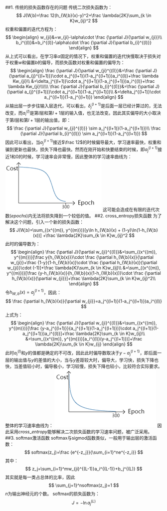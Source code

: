 ##1. 传统的损失函数存在的问题
传统二次损失函数为：
$$
J(W,b)=\frac 12(h_{W,b}(x)-y)^2+\frac \lambda{2K}\sum_{k \in K}w_{ij}^2
$$
权重和偏置的迭代方程为：
$$
\begin{align}
w_{ji}&=w_{ji}-\alpha\cdot \frac {\partial J}{\partial w_{ji}}\\
b_i^{(l)}&=b_i^{(l)}-\alpha\cdot \frac {\partial J}{\partial b_{i}^{(l)}}
\end{align}
$$
从上式可以看出，在学习率$\alpha$固定的情况下，权重和偏置的迭代快慢取决于损失对于权重$w$和偏置$b$的偏导，而损失函数对权重和偏置的偏导为：
$$
\begin{align}
\frac {\partial J}{\partial w_{ji}^{(l)}}&=\frac {\partial J}{\partial a_{j}^{(l+1)}}\cdot a_j^{(l+1)}(1-a_j^{(l+1)})a_i^{(l)}+\frac \lambda Kw_{ji}\\
&=\delta_j^{(l+1)}\cdot a_j^{(l+1)}(1-a_j^{(l+1)})a_i^{(l)}+\frac \lambda Kw_{ji}\\\\\\
\frac {\partial J}{\partial b_{i}^{(l)}}&=\frac {\partial J}{\partial a_{j}^{(l+1)}}\cdot a_j^{(l+1)}(1-a_j^{(l+1)})\\
&=\delta_j^{(l+1)}\cdot a_j^{(l+1)}(1-a_j^{(l+1)})
\end{align}
$$
从输出层一步步往输入层迭代，可以看出，$\delta_j^{(l+1)}$是后面一层已经计算过的，无法改变，而$a_i^{(l)}$是第$l$层和第$l+1$层的输入值，也无法改变。因此其实偏导的大小取决于第$l$层和第$l+1$层的输出值，即：
$$
\frac {\partial J}{\partial w_{ji}^{(l)}} \sim a_j^{(l+1)}(1-a_j^{(l+1)})\\
\frac {\partial J}{\partial b_{i}^{(l)}}  \sim a_j^{(l+1)}(1-a_j^{(l+1)})
$$
因此可以看出，当$a_j^{(l+1)}$接近$\frac 12$的时候偏导最大，学习速率最快，权重和骗到更新也最快，损失下降也最快。然而在刚开始和快要结束的时候，即$a_j^{(l+1)}$接近1和0的时候，学习速率会非常慢，因此整体的学习速率曲线为：
![](./pics/42.png)
这可能会造成在有限的迭代次数($epochs$)内无法将损失降到一个较低的值。
##2. cross_entropy损失函数
为了解决这个问题，引入一个新的损失函数：
$$
J(W,b)=\sum_{(x^{(m)}, y^{(m)})}[y\ln h_{W,b}(x) + (1-y)\ln(1-h_{W,b}(x))] +\frac \lambda{2K}\sum_{k \in K}w_{ij}^2
$$
此时的偏导数为：
$$
\begin{align}
\frac {\partial J}{\partial w_{ji}^{(l)}}&=\sum_{(x^{(m)}, y^{(m)})}[\frac y{h_{W,b(x)}}\cdot \frac {\partial h_{W,b}(x)}{\partial w_{ji}}+\frac {1-y}{1-h_{W,b}(x)}\cdot \frac {\partial h_{W,b}(x)}{\partial w_{ji}}\cdot (-1)]+\frac \lambda{K}\sum_{k \in K}w_{ij}\\
&=\sum_{(x^{(m)}, y^{(m)})}[\frac {y-h_{W,b}(x)}{h_{W,b}(x)(1-h_{W,b}(x))}\cdot \frac {\partial h_{W,b}(x)}{\partial w_{ji}}]+\frac \lambda{2K}\sum_{k \in K}w_{ij}^2\\
\end{align}
$$
令$h_{W,b}(x)=a_j^{(l+1)}$，因此：
$$
\frac {\partial h_{W,b}(x)}{\partial w_{ji}}=a_j^{(l+1)}(1-a_j^{(l+1)})a_i^{(l)}
$$
上式为：
$$
\begin{align}
\frac {\partial J}{\partial w_{ji}^{(l)}}&=\sum_{(x^{(m)}, y^{(m)})}[\frac {y-a_j^{(l+1)}}{a_j^{(l+1)}(1-a_j^{(l+1)})}\cdot a_j^{(l+1)}(1-a_j^{(l+1)})a_i^{(l)}]+\frac \lambda{2K}\sum_{k \in K}w_{ij}\\
&=\sum_{(x^{(m)}, y^{(m)})}[a_i^{(l)}(y-a_j^{(l+1)})]+\frac \lambda{2K}\sum_{k \in K}w_{ij}
\end{align}
$$
此时$a_i^{(l)}$和$y$的值都是确定的不可改，因此此时偏导数取决于$y-a_j^{(l+1)}$，即后面一层的输出值与$y$的差值的大小，当与$y$差距较大时，偏导大，学习快，损失下降也快，当差值较小时，偏导极小，学习较慢，损失下降也较小，比较符合实际要求。整体的学习速率曲线为：
![](./pics/43.png)
因此采用$cross\_entropy$能够解决二次损失函数的学习速率问题，被广泛采用。
##3. softmax激活函数
softmax与sigmod函数类似，一般用于输出层的激活函数：
$$
softmax(z_j)=\frac {e^{-z_j}}{\sum_{i=1}^ne^{-z_i}}
$$
其中：
$$
z_j=\sum_{i=1}^mw_{ji}^{(L-1)}a_i^{(L-1)}+b_j^{(L)}
$$
其实就是每一类占总体的比率，因此
$$
\sum_{j=1}^nsoftmax(z_j)=1
$$
$n$为输出神经元的个数。
softmax的损失函数为：
$$
J=-\ln a_j^{(L)}
$$